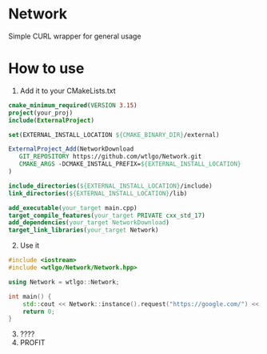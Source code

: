 
# Network
Simple CURL wrapper for general usage

# How to use

 1. Add it to your CMakeLists.txt
 ```Cmake
cmake_minimum_required(VERSION 3.15)
project(your_proj)
include(ExternalProject)

set(EXTERNAL_INSTALL_LOCATION ${CMAKE_BINARY_DIR}/external)

ExternalProject_Add(NetworkDownload
    GIT_REPOSITORY https://github.com/wtlgo/Network.git
    CMAKE_ARGS -DCMAKE_INSTALL_PREFIX=${EXTERNAL_INSTALL_LOCATION}
)

include_directories(${EXTERNAL_INSTALL_LOCATION}/include)
link_directories(${EXTERNAL_INSTALL_LOCATION}/lib)

add_executable(your_target main.cpp)
target_compile_features(your_target PRIVATE cxx_std_17)
add_dependencies(your_target NetworkDownload)
target_link_libraries(your_target Network)
```

 2. Use it
```C++
#include <iostream>
#include <wtlgo/Network/Network.hpp>

using Network = wtlgo::Network;

int main() {
    std::cout << Network::instance().request("https://google.com/") << std::endl;
    return 0;
}
```

 3. ????
 2. PROFIT
